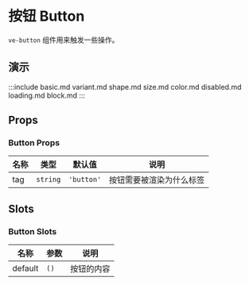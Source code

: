# 按钮 Button

`ve-button` 组件用来触发一些操作。

## 演示

:::include
basic.md variant.md
shape.md size.md
color.md disabled.md
loading.md block.md
:::

## Props

### Button Props

| 名称 | 类型 | 默认值 | 说明 |
| --- | --- | --- | --- |
| tag | `string` | `'button'` | 按钮需要被渲染为什么标签 |

## Slots

### Button Slots

| 名称    | 参数 | 说明       |
| ------- | ---- | ---------- |
| default | `()` | 按钮的内容 |